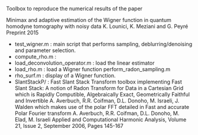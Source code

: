 Toolbox to reproduce the numerical results of the paper

Minimax and adaptive estimation of the Wigner function in quantum homodyne tomography with noisy data
K. Lounici, K. Meziani and G. Peyré
Preprint 2015

* test_wigner.m : main script that performs sampling, deblurring/denoising and parameter selection.
* compute_rho.m : 
* load_deconvolution_operator.m : load the linear estimator
* load_rho.m : load a Wigner function
perform_radon_sampling.m
* rho_surf.m : display of a Wigner function.
* SlantStackP/ : Fast Slant Stack Transform toolbox implementing
    Fast Slant Stack: A notion of Radon Transform for Data in a Cartesian Grid which is Rapidly Computible, Algebraically Exact, Geometrically Faithful and Invertible
    A. Averbuch, R.R. Coifman, D.L. Donoho, M. Israeli, J. Walden
which makes use of the polar FFT detailed in
    Fast and accurate Polar Fourier transform
    A. Averbuch, R.R. Coifman, D.L. Donoho, M. Elad, M. Israeli
    Applied and Computational Harmonic Analysis, Volume 21, Issue 2, September 2006, Pages 145-167
